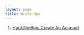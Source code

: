```yaml
---
layout: page
title: Write-Ups
---
```


<ol class="htbwriteups">
  <li><a href="/writeups/htb/signup">HackTheBox: Create An Account</a></li>
</ol>

